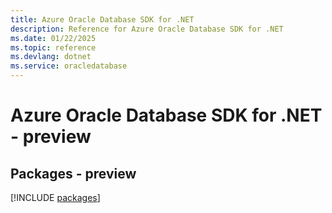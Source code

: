 ```yaml
---
title: Azure Oracle Database SDK for .NET
description: Reference for Azure Oracle Database SDK for .NET
ms.date: 01/22/2025
ms.topic: reference
ms.devlang: dotnet
ms.service: oracledatabase
---
```

# Azure Oracle Database SDK for .NET - preview
## Packages - preview
[!INCLUDE [packages](oracle-database-index.md)]